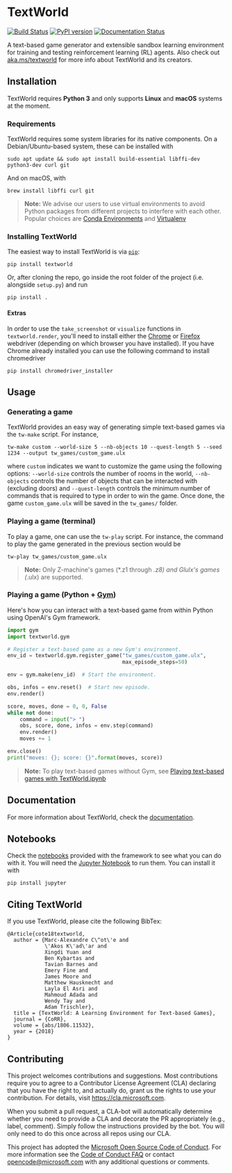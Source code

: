 # TextWorld
[![Build Status](https://travis-ci.org/Microsoft/TextWorld.svg?branch=master)](https://travis-ci.org/Microsoft/TextWorld) [![PyPI version](https://badge.fury.io/py/textworld.svg)](https://badge.fury.io/py/textworld) [![Documentation Status](https://readthedocs.org/projects/textworld/badge/?version=latest)](https://textworld.readthedocs.io/en/latest/?badge=latest)

A text-based game generator and extensible sandbox learning environment for training and testing reinforcement learning (RL) agents. Also check out [aka.ms/textworld](aka.ms/textworld) for more info about TextWorld and its creators.

## Installation

TextWorld requires __Python 3__ and only supports __Linux__ and __macOS__ systems at the moment.

### Requirements

TextWorld requires some system libraries for its native components.
On a Debian/Ubuntu-based system, these can be installed with

    sudo apt update && sudo apt install build-essential libffi-dev python3-dev curl git

And on macOS, with

    brew install libffi curl git

> **Note:** We advise our users to use virtual environments to avoid Python packages from different projects to interfere with each other. Popular choices are [Conda Environments](https://conda.io/projects/conda/en/latest/user-guide/tasks/manage-environments.html) and [Virtualenv](https://virtualenv.pypa.io/en/stable/)

### Installing TextWorld

The easiest way to install TextWorld is via [`pip`](https://pypi.org/):

    pip install textworld

Or, after cloning the repo, go inside the root folder of the project (i.e. alongside `setup.py`) and run

    pip install .

#### Extras

In order to use the `take_screenshot` or `visualize` functions in `textworld.render`, you'll need to install either the [Chrome](https://sites.google.com/a/chromium.org/chromedriver/) or [Firefox](https://github.com/mozilla/geckodriver) webdriver (depending on which browser you have installed).
If you have Chrome already installed you can use the following command to install chromedriver

    pip install chromedriver_installer

## Usage

### Generating a game

TextWorld provides an easy way of generating simple text-based games via the `tw-make` script. For instance,

    tw-make custom --world-size 5 --nb-objects 10 --quest-length 5 --seed 1234 --output tw_games/custom_game.ulx

where `custom` indicates we want to customize the game using the following options: `--world-size` controls the number of rooms in the world, `--nb-objects` controls the number of objects that can be interacted with (excluding doors) and `--quest-length` controls the minimum number of commands that is required to type in order to win the game. Once done, the game `custom_game.ulx` will be saved in the `tw_games/` folder.


### Playing a game (terminal)

To play a game, one can use the `tw-play` script. For instance, the command to play the game generated in the previous section would be

    tw-play tw_games/custom_game.ulx

> **Note:** Only Z-machine's games (*.z1 through *.z8) and Glulx's games (*.ulx) are supported.

### Playing a game (Python + [Gym](https://github.com/openai/gym))

Here's how you can interact with a text-based game from within Python using OpenAI's Gym framework.

```python
import gym
import textworld.gym

# Register a text-based game as a new Gym's environment.
env_id = textworld.gym.register_game("tw_games/custom_game.ulx",
                                     max_episode_steps=50)

env = gym.make(env_id)  # Start the environment.

obs, infos = env.reset()  # Start new episode.
env.render()

score, moves, done = 0, 0, False
while not done:
    command = input("> ")
    obs, score, done, infos = env.step(command)
    env.render()
    moves += 1

env.close()
print("moves: {}; score: {}".format(moves, score))
```

> **Note:** To play text-based games without Gym, see [Playing text-based games with TextWorld.ipynb](notebooks/Playing%20text-based%20games%20with%20TextWorld.ipynb)

## Documentation

For more information about TextWorld, check the [documentation](https://aka.ms/textworld-docs).

## Notebooks

Check the [notebooks](notebooks) provided with the framework to see what you can do with it. You will need the [Jupyter Notebook](https://jupyter.org/install) to run them. You can install it with

    pip install jupyter

## Citing TextWorld

If you use TextWorld, please cite the following BibTex:

```text
@Article{cote18textworld,
  author = {Marc-Alexandre C\^ot\'e and
            \'Akos K\'ad\'ar and
            Xingdi Yuan and
            Ben Kybartas and
            Tavian Barnes and
            Emery Fine and
            James Moore and
            Matthew Hausknecht and
            Layla El Asri and
            Mahmoud Adada and
            Wendy Tay and
            Adam Trischler},
  title = {TextWorld: A Learning Environment for Text-based Games},
  journal = {CoRR},
  volume = {abs/1806.11532},
  year = {2018}
}
```

## Contributing

This project welcomes contributions and suggestions.  Most contributions require you to agree to a
Contributor License Agreement (CLA) declaring that you have the right to, and actually do, grant us
the rights to use your contribution. For details, visit https://cla.microsoft.com.

When you submit a pull request, a CLA-bot will automatically determine whether you need to provide
a CLA and decorate the PR appropriately (e.g., label, comment). Simply follow the instructions
provided by the bot. You will only need to do this once across all repos using our CLA.

This project has adopted the [Microsoft Open Source Code of Conduct](https://opensource.microsoft.com/codeofconduct/).
For more information see the [Code of Conduct FAQ](https://opensource.microsoft.com/codeofconduct/faq/) or
contact [opencode@microsoft.com](mailto:opencode@microsoft.com) with any additional questions or comments.
